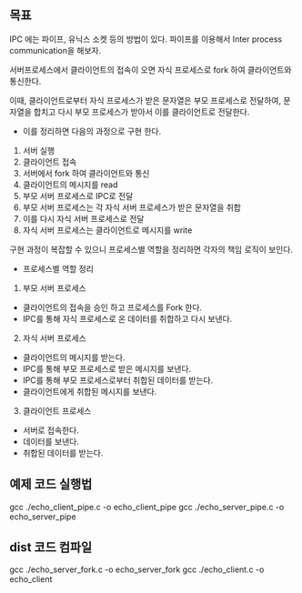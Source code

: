 ## 목표

IPC 에는 파이프, 유닉스 소켓 등의 방법이 있다.
파이프를 이용해서 Inter process communication을 해보자.

서버프로세스에서 클라이언트의 접속이 오면
자식 프로세스로 fork 하여 클라이언트와 통신한다.

이때, 클라이언트로부터 자식 프로세스가 받은 문자열은 부모 프로세스로 전달하여,
문자열을 합치고 다시 부모 프로세스가 받아서 이를 클라이언트로 전달한다.

- 이를 정리하면 다음의 과정으로 구현 한다.

1. 서버 실행
2. 클라이언트 접속
3. 서버에서 fork 하여 클라이언트와 통신
4. 클라이언트의 메시지를 read
5. 부모 서버 프로세스로 IPC로 전달
6. 부모 서버 프로세스는 각 자식 서버 프로세스가 받은 문자열을 취합
7. 이를 다시 자식 서버 프로세스로 전달
8. 자식 서버 프로세스는 클라이언트로 메시지를 write

구현 과정이 복잡할 수 있으니 프로세스별 역할을 정리하면 각자의 책임 로직이 보인다.

- 프로세스별 역할 정리

1. 부모 서버 프로세스

- 클라이언트의 접속을 승인 하고 프로세스를 Fork 한다.
- IPC를 통해 자식 프로세스로 온 데이터를 취합하고 다시 보낸다.

2. 자식 서버 프로세스

- 클라이언트의 메시지를 받는다.
- IPC를 통해 부모 프로세스로 받은 메시지를 보낸다.
- IPC를 통해 부모 프로세스로부터 취합된 데이터를 받는다.
- 클라이언트에게 취합된 메시지를 보낸다.

3. 클라이언트 프로세스

- 서버로 접속한다.
- 데이터를 보낸다.
- 취합된 데이터를 받는다.

## 예제 코드 실행법

gcc ./echo_client_pipe.c -o echo_client_pipe
gcc ./echo_server_pipe.c -o echo_server_pipe

## dist 코드 컴파일

gcc ./echo_server_fork.c -o echo_server_fork
gcc ./echo_client.c -o echo_client
